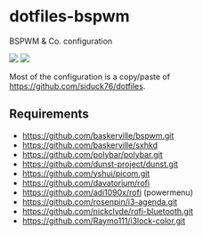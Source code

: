 # dotfiles-bspwm
BSPWM &amp; Co. configuration

![](https://user-images.githubusercontent.com/6991986/132102967-2040cb97-5e43-49f7-8a02-0a332830f3b0.png)
![](https://user-images.githubusercontent.com/6991986/132103136-c1df6666-dd08-4547-9ab8-31a6ae5a4ff2.png)

Most of the configuration is a copy/paste of <https://github.com/siduck76/dotfiles>.

## Requirements

* https://github.com/baskerville/bspwm.git
* https://github.com/baskerville/sxhkd
* https://github.com/polybar/polybar.git
* https://github.com/dunst-project/dunst.git
* https://github.com/yshui/picom.git
* https://github.com/davatorium/rofi
* https://github.com/adi1090x/rofi (powermenu)
* https://github.com/rosenpin/i3-agenda.git
* https://github.com/nickclyde/rofi-bluetooth.git
* https://github.com/Raymo111/i3lock-color.git
